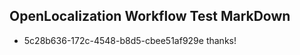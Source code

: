 ## OpenLocalization Workflow Test MarkDown
* 5c28b636-172c-4548-b8d5-cbee51af929e thanks!

<!--HONumber=Aug16_HO5-->


